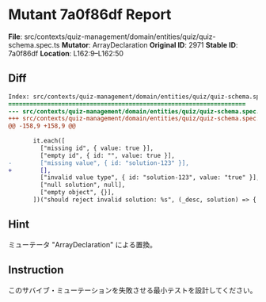 # Mutant 7a0f86df Report

**File**: src/contexts/quiz-management/domain/entities/quiz/quiz-schema.spec.ts
**Mutator**: ArrayDeclaration
**Original ID**: 2971
**Stable ID**: 7a0f86df
**Location**: L162:9–L162:50

## Diff

```diff
Index: src/contexts/quiz-management/domain/entities/quiz/quiz-schema.spec.ts
===================================================================
--- src/contexts/quiz-management/domain/entities/quiz/quiz-schema.spec.ts	original
+++ src/contexts/quiz-management/domain/entities/quiz/quiz-schema.spec.ts	mutated #2971
@@ -158,9 +158,9 @@
 
       it.each([
         ["missing id", { value: true }],
         ["empty id", { id: "", value: true }],
-        ["missing value", { id: "solution-123" }],
+        [],
         ["invalid value type", { id: "solution-123", value: "true" }],
         ["null solution", null],
         ["empty object", {}],
       ])("should reject invalid solution: %s", (_desc, solution) => {
```

## Hint

ミューテータ "ArrayDeclaration" による置換。

## Instruction

このサバイブ・ミューテーションを失敗させる最小テストを設計してください。
